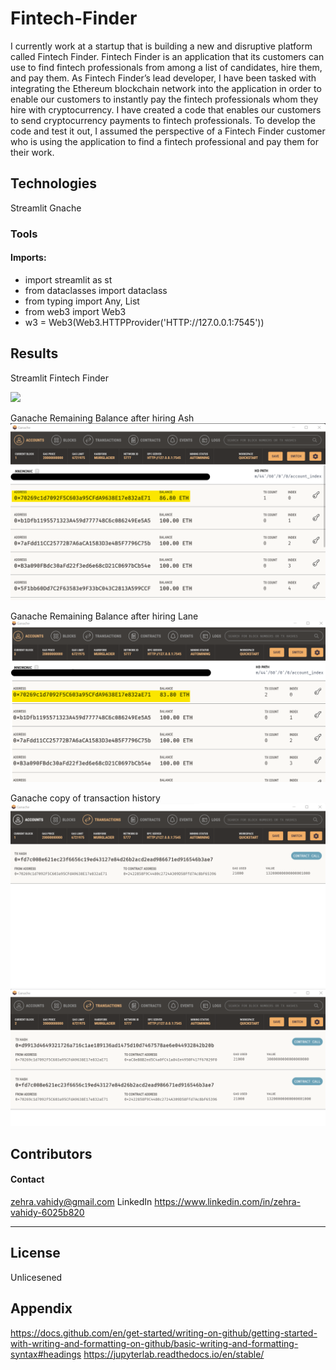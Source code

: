 # Fintech-Finder
I currently work at a startup that is building a new and disruptive platform called Fintech Finder. Fintech Finder is an application that its customers can use to find fintech professionals from among a list of candidates, hire them, and pay them. As Fintech Finder’s lead developer, I have been tasked with integrating the Ethereum blockchain network into the application in order to enable our customers to instantly pay the fintech professionals whom they hire with cryptocurrency.
I have created a code that enables our customers to send cryptocurrency payments to fintech professionals. To develop the code and test it out, I assumed the perspective of a Fintech Finder customer who is using the application to find a fintech professional and pay them for their work.

## Technologies

Streamlit
Gnache

### Tools



#### Imports:

- import streamlit as st
- from dataclasses import dataclass
- from typing import Any, List
- from web3 import Web3
- w3 = Web3(Web3.HTTPProvider('HTTP://127.0.0.1:7545'))


## Results
Streamlit Fintech Finder

![](Screenshots\Record_block_Hash_on_Streamlit_Fintech_Finder.gif)

Ganache Remaining Balance after hiring Ash
![](Screenshots\Gnache_remaining_balance.png)

Ganache Remaining Balance after hiring Lane
![](Screenshots\Gnache_remaining_balance_2.png)

Ganache copy of transaction history 
![](Screenshots\Gnache_hire_Ash_transaction.png)
![](Screenshots\Gnache_hire_Lane_transaction.png)

## Contributors

#### Contact
zehra.vahidy@gmail.com
LinkedIn https://www.linkedin.com/in/zehra-vahidy-6025b820

---

## License

Unlicesened

## Appendix
https://docs.github.com/en/get-started/writing-on-github/getting-started-with-writing-and-formatting-on-github/basic-writing-and-formatting-syntax#headings
https://jupyterlab.readthedocs.io/en/stable/


